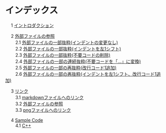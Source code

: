 # インデックス

&emsp; 1 [イントロダクション](intro.md#1)  

&emsp; 2 [外部ファイルの参照](ref.md#2)  
&emsp;&emsp; 2.1 [外部ファイルの一部抜粋(インデントの変更なし)](ref.md#2.1)  
&emsp;&emsp; 2.2 [外部ファイルの一部抜粋(インデントを左1シフト)](ref.md#2.2)  
&emsp;&emsp; 2.3 [外部ファイルの一部抜粋(不要コードの削除)](ref.md#2.3)  
&emsp;&emsp; 2.4 [外部ファイルの一部の連続抜粋(不要コードを「...」に変換)](ref.md#2.4)  
&emsp;&emsp; 2.5 [外部ファイルの一部の再抜粋(改行コード1追加)](ref.md#2.5)  
&emsp;&emsp; 2.6 [外部ファイルの一部の再抜粋(インデントを左1シフト、改行コード1追加)](ref.md#2.6)  

&emsp; 3 [リンク](link.md#3)  
&emsp;&emsp; 3.1 [markdownファイルへのリンク](link.md#3.1)  
&emsp;&emsp; 3.2 [外部ファイルの参照](link.md#3.2)  
&emsp;&emsp; 3.3 [pngファイルへのリンク](link.md#3.3)  

&emsp; 4 [Sample Code](sample_code.md#4)  
&emsp;&emsp; 4.1 [C++](sample_code.md#4.1)  
  
  
